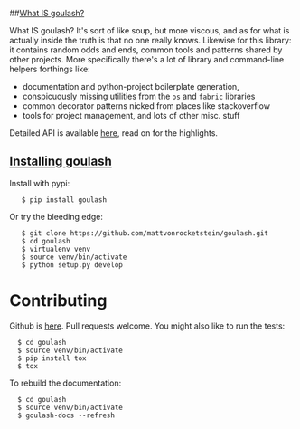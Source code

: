 ##<a href=#intro>What IS goulash?</a>

What IS goulash?  It's sort of like soup, but more viscous, and as for what is actually inside the truth is that no one really knows.  Likewise for this library: it contains random odds and ends, common tools and patterns shared by other projects.  More specifically there's a lot of library and command-line helpers forthings like:

  * documentation and python-project boilerplate generation,
  * conspicuously missing utilities from the `os` and `fabric` libraries
  * common decorator patterns nicked from places like stackoverflow
  * tools for project management, and lots of other misc. stuff

Detailed API is available [here](/api), read on for the highlights.

## <a href=#installation>Installing goulash</a>

Install with pypi:

```shell
   $ pip install goulash
```

Or try the bleeding edge:

```shell
   $ git clone https://github.com/mattvonrocketstein/goulash.git
   $ cd goulash
   $ virtualenv venv
   $ source venv/bin/activate
   $ python setup.py develop
```

# Contributing

Github is [here](https://github.com/mattvonrocketstein/goulash).  Pull requests welcome.  You might also like to run the tests:

```shell
  $ cd goulash
  $ source venv/bin/activate
  $ pip install tox
  $ tox
```

To rebuild the documentation:

```shell
  $ cd goulash
  $ source venv/bin/activate
  $ goulash-docs --refresh
```
